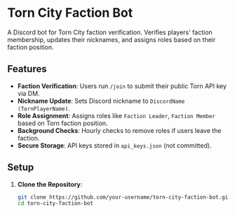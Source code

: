# Torn City Faction Bot
A Discord bot for Torn City faction verification. Verifies players' faction membership, updates their nicknames, and assigns roles based on their faction position.

## Features
- **Faction Verification**: Users run `/join` to submit their public Torn API key via DM.
- **Nickname Update**: Sets Discord nickname to `DiscordName (TornPlayerName)`.
- **Role Assignment**: Assigns roles like `Faction Leader`, `Faction Member` based on Torn faction position.
- **Background Checks**: Hourly checks to remove roles if users leave the faction.
- **Secure Storage**: API keys stored in `api_keys.json` (not committed).

## Setup
1. **Clone the Repository**:
   ```bash
   git clone https://github.com/your-username/torn-city-faction-bot.git
   cd torn-city-faction-bot
